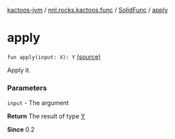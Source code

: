 [kactoos-jvm](../../index.md) / [nnl.rocks.kactoos.func](../index.md) / [SolidFunc](index.md) / [apply](.)

# apply

`fun apply(input: X): Y` [(source)](https://github.com/neonailol/kactoos/blob/master/kactoos-jvm/src/main/kotlin/nnl/rocks/kactoos/func/SolidFunc.kt#L28)

Apply it.

### Parameters

`input` - The argument

**Return**
The result of type [Y](#)

**Since**
0.2

